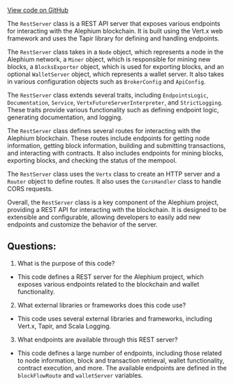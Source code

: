 [View code on GitHub](https://github.com/alephium/alephium/app/src/main/scala/org/alephium/app/RestServer.scala)

The `RestServer` class is a REST API server that exposes various endpoints for interacting with the Alephium blockchain. It is built using the Vert.x web framework and uses the Tapir library for defining and handling endpoints. 

The `RestServer` class takes in a `Node` object, which represents a node in the Alephium network, a `Miner` object, which is responsible for mining new blocks, a `BlocksExporter` object, which is used for exporting blocks, and an optional `WalletServer` object, which represents a wallet server. It also takes in various configuration objects such as `BrokerConfig` and `ApiConfig`.

The `RestServer` class extends several traits, including `EndpointsLogic`, `Documentation`, `Service`, `VertxFutureServerInterpreter`, and `StrictLogging`. These traits provide various functionality such as defining endpoint logic, generating documentation, and logging.

The `RestServer` class defines several routes for interacting with the Alephium blockchain. These routes include endpoints for getting node information, getting block information, building and submitting transactions, and interacting with contracts. It also includes endpoints for mining blocks, exporting blocks, and checking the status of the mempool.

The `RestServer` class uses the `Vertx` class to create an HTTP server and a `Router` object to define routes. It also uses the `CorsHandler` class to handle CORS requests. 

Overall, the `RestServer` class is a key component of the Alephium project, providing a REST API for interacting with the blockchain. It is designed to be extensible and configurable, allowing developers to easily add new endpoints and customize the behavior of the server.
## Questions: 
 1. What is the purpose of this code?
- This code defines a REST server for the Alephium project, which exposes various endpoints related to the blockchain and wallet functionality.

2. What external libraries or frameworks does this code use?
- This code uses several external libraries and frameworks, including Vert.x, Tapir, and Scala Logging.

3. What endpoints are available through this REST server?
- This code defines a large number of endpoints, including those related to node information, block and transaction retrieval, wallet functionality, contract execution, and more. The available endpoints are defined in the `blockFlowRoute` and `walletServer` variables.